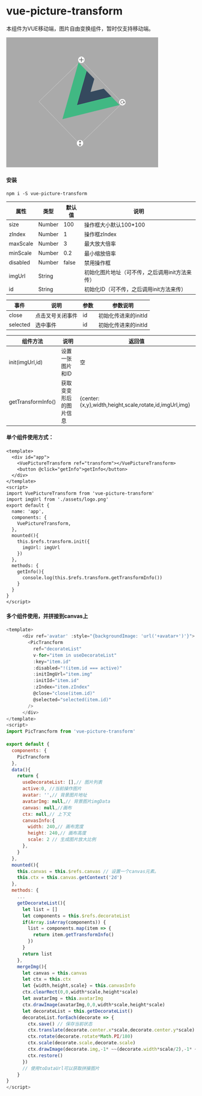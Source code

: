 

# vue-picture-transform

本组件为VUE移动端，图片自由变换组件，暂时仅支持移动端。

![1](./images/effect/1.png)

#### 安装

```
npm i -S vue-picture-transform
```

| 属性       | 类型   | 默认值 | 说明                                           |
| ---------- | ------ | ------ | ---------------------------------------------- |
| size       | Number | 100    | 操作框大小默认100*100                          |
| zIndex     | Number | 1      | 操作框zIndex                                   |
| maxScale   | Number | 3      | 最大放大倍率                                   |
| minScale   | Number | 0.2    | 最小缩放倍率                                   |
| disabled   | Number | false  | 禁用操作框                                     |
| imgUrl | String |        | 初始化图片地址（可不传，之后调用init方法来传） |
| id     | String |        | 初始化ID（可不传，之后调用init方法来传）       |



| 事件     | 说明             | 参数 | 参数说明             |
| -------- | ---------------- | ---- | -------------------- |
| close    | 点击叉号关闭事件 | id   | 初始化传进来的initId |
| selected | 选中事件         | id   | 初始化传进来的initId |



| 组件方法           | 说明                   | 返回值      |
| ------------------ | ---------------------- | ----------- |
| init(imgUrl,id)    | 设置一张图片和ID       | 空          |
| getTransformInfo() | 获取变变形后的图片信息 | {center:{x,y},width,height,scale,rotate,id,imgUrl,img} |



#### 单个组件使用方式：

```javascrpt
<template>
  <div id="app">
    <VuePictureTransform ref="transform"></VuePictureTransform>
    <button @click="getInfo">getInfo</button>
  </div>
</template>
<script>
import VuePictureTransform from 'vue-picture-transform'
import imgUrl from './assets/logo.png'
export default {
  name: 'app',
  components: {
    VuePictureTransform,
  },
  mounted(){
    this.$refs.transform.init({
      imgUrl: imgUrl
    })
  },
  methods: {
    getInfo(){
      console.log(this.$refs.transform.getTransformInfo())
    }
  }
}
</script>
```



#### 多个组件使用，并拼接到canvas上

```javascript
<template>
      <div ref='avatar' :style="{backgroundImage: 'url('+avatar+')'}">
        <PicTrancform
          ref="decorateList"
          v-for="item in useDecorateList"
          :key="item.id"
          :disabled="!(item.id === active)"
          :initImgUrl="item.img"
          :initId="item.id"
          :zIndex="item.zIndex"
          @close="close(item.id)"
          @selected="selected(item.id)"
        />
      </div>
</template>
<script>
import PicTrancform from 'vue-picture-transform'

export default {
  components: {
    PicTrancform
  },
  data(){
    return {
      useDecorateList: [],// 图片列表
      active:0, //当前操作图片
      avatar: '',// 背景图片地址
      avatarImg: null,// 背景图片imgData
      canvas: null,//画布
      ctx: null,// 上下文
      canvasInfo:{ 
        width: 240,// 画布宽度
        height: 240,// 画布高度
        scale: 2 // 生成图片放大比例
      },
    }
  },
  mounted(){
    this.canvas = this.$refs.canvas // 设置一个canvas元素。
    this.ctx = this.canvas.getContext('2d')
  },
  methods: {
    ...
    getDecorateList(){
      let list = []
      let components = this.$refs.decorateList
      if(Array.isArray(components)) {
        list = components.map(item => {
          return item.getTransformInfo()
        })
      }
      return list
    },
    mergeImg(){
      let canvas = this.canvas
      let ctx = this.ctx
      let {width,height,scale} = this.canvasInfo
      ctx.clearRect(0,0,width*scale,height*scale)
      let avatarImg = this.avatarImg
      ctx.drawImage(avatarImg,0,0,width*scale,height*scale)
      let decorateList = this.getDecorateList()
      decorateList.forEach(decorate => {
        ctx.save() // 保存当前状态
        ctx.translate(decorate.center.x*scale,decorate.center.y*scale)
        ctx.rotate(decorate.rotate*Math.PI/180)
        ctx.scale(decorate.scale,decorate.scale)
        ctx.drawImage(decorate.img,-1* ~~(decorate.width*scale/2),-1* ~~(decorate.height*scale/2),decorate.width*scale,decorate.height*scale)
        ctx.restore()
      })
      // 使用toDataUrl可以获取拼接图片
    }
}
</script>
```

